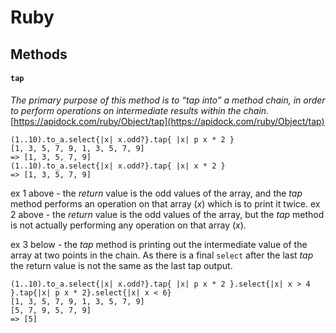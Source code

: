 # Ruby

## Methods

#### `tap`
_The primary purpose of this method is to “tap into” a method chain, in order to perform operations on intermediate results within the chain._ \
[https://apidock.com/ruby/Object/tap](https://apidock.com/ruby/Object/tap)

```
(1..10).to_a.select{|x| x.odd?}.tap{ |x| p x * 2 }
[1, 3, 5, 7, 9, 1, 3, 5, 7, 9]
=> [1, 3, 5, 7, 9]
(1..10).to_a.select{|x| x.odd?}.tap{ |x| x * 2 }
=> [1, 3, 5, 7, 9]
```

ex 1 above - the _return_ value is the odd values of the array, and the _tap_ method performs an operation on that array (_x_) which is to print it twice.
ex 2 above - the _return_ value is the odd values of the array, but the _tap_ method is not actually performing any operation on that array (_x_).

ex 3 below - the _tap_ method is printing out the intermediate value of the array at two points in the chain. As there is a final `select` after the last _tap_ the return value is not the same as the last tap output.
```
(1..10).to_a.select{|x| x.odd?}.tap{ |x| p x * 2 }.select{|x| x > 4 }.tap{|x| p x * 2}.select{|x| x < 6}
[1, 3, 5, 7, 9, 1, 3, 5, 7, 9]
[5, 7, 9, 5, 7, 9]
=> [5]
```